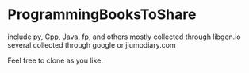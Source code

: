 # ProgrammingBooksToShare
include py, Cpp, Java, fp, and others
mostly collected through libgen.io
several collected through google or jiumodiary.com

Feel free to clone as you like.
